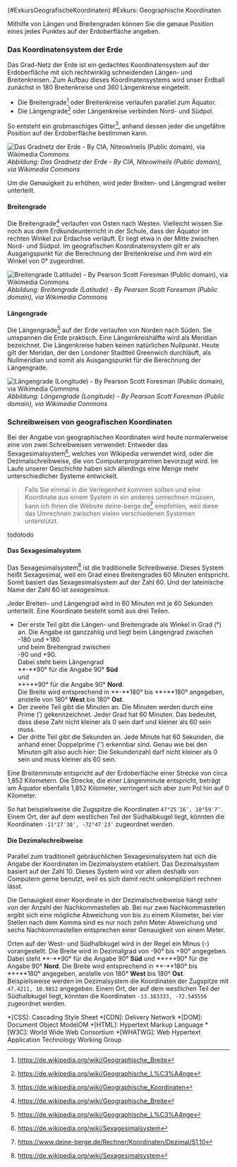 [](#){#ExkursGeografischeKoordinaten}
#Exkurs: Geographische Koordinaten

Mithilfe von Längen und  Breitengraden 
können Sie die genaue Position eines jedes Punktes auf der Erdoberfläche angeben.

### Das Koordinatensystem der Erde

Das Grad-Netz der Erde ist ein gedachtes Koordinatensystem auf der Erdoberfläche mit sich rechtwinklig schneidenden Längen- und Breitenkreisen. Zum Aufbau dieses Koordinatensystems wird unser Erdball zunächst in 180 Breitenkreise und 360 Längenkreise eingeteilt.

- Die  Breitengrade[^1] oder Breitenkreise verlaufen parallel zum Äquator. 
- Die  Längengrade[^2] oder Längenkreise verbinden Nord- und Südpol. 

So entsteht ein grobmaschiges Gitter[^3], anhand dessen jeder die ungefähre 
Position auf der Erdoberfläche bestimmen kann.

![Das Gradnetz der Erde - By CIA, Niteowlneils (Public domain), via Wikimedia Commons](../media/images/964er.png)
*Abbildung: Das Gradnetz der Erde - By CIA, Niteowlneils (Public domain), via Wikimedia Commons*

Um die Genauigkeit zu erhöhen, wird jeder Breiten- und Längengrad weiter unterteilt.

#### Breitengrade

Die Breitengrade[^1] verlaufen von Osten nach Westen. Vielleicht wissen Sie noch aus dem Erdkundeunterricht in der Schule, dass der Äquator im rechten Winkel zur Erdachse verläuft. Er liegt etwa in der Mitte zwischen Nord- und Südpol. Im geografischen Koordinatensystem gilt er als Ausgangspunkt für die Berechnung der Breitenkreise und ihm wird ein Winkel von 0° zugeordnet.

![Breitengrade (Latitude) - By Pearson Scott Foresman (Public domain), via Wikimedia Commons](../media/images/964br.png)
*Abbildung: Breitengrade (Latitude) - By Pearson Scott Foresman (Public domain), via Wikimedia Commons*

#### Längengrade

Die Längengrade[^2] auf der Erde verlaufen von Norden nach Süden. Sie umspannen die Erde praktisch. Eine Längenkreishälfte wird als Meridian bezeichnet. Die Längenkreise haben keinen natürlichen Nullpunkt. Heute gilt der Meridan, der den Londoner Stadtteil Greenwich durchläuft, als Nullmeridian und somit als Ausgangspunkt für die Berechnung der Längengrade.

![Längengrade (Longitude) - By Pearson Scott Foresman (Public domain), via Wikimedia Commons](../media/images/964la.png)
*Abbildung: Längengrade (Longitude) - By Pearson Scott Foresman (Public domain), via Wikimedia Commons*

### Schreibweisen von geografischen Koordinaten

Bei der Angabe von geographischen Koordinaten wird heute normalerweise eine von zwei 
Schreibweisen verwendet: Entweder das Sexagesimalsystem[^4], welches von Wikipedia 
verwendet wird, oder die Dezimalschreibweise, die von Computerprogrammen bevorzugt wird. 
Im Laufe unserer Geschichte haben sich allerdings eine Menge mehr unterschiedlicher 
Systeme entwickelt.

> Falls Sie einmal in die Verlegenheit
kommen sollten und eine Koordinate aus einem System in ein anderes
umrechnen müssen, kann ich Ihnen die Website deine-berge.de[^5] empfehlen,
weil diese das Umrechnen zwischen vielen verschiedenen Systemen
unterstützt.

todotodo

#### Das Sexagesimalsystem

Das Sexagesimalsystem[^4] ist die traditionelle Schreibweise. Dieses System heißt 
Sexagesimal, weil ein Grad eines Breitengrades 60 Minuten entspricht. Somit basiert 
das Sexagesimalsystem auf der Zahl 60. Und der lateinische Name der Zahl 60 ist 
*sexagesimus*.  

Jeder Breiten- und Längengrad wird in 60 Minuten mit je 60 Sekunden unterteilt. Eine Koordinate besteht somit aus drei Teilen.

- Der erste Teil gibt die Längen- und Breitengrade als Winkel in Grad (°) an. 
Die Angabe ist ganzzahlig und liegt beim Längengrad zwischen  
-180 und +180  
und beim Breitengrad zwischen  
-90 und +90.  
Dabei steht beim Längengrad  
**-**90° für die Angabe 90° **Süd**  
und   
**+**90° für die Angabe 90° **Nord**.  
Die Breite wird entsprechend in **-**180° bis **+**180° angegeben, 
anstelle von 180° **West** bis 180° **Ost**. 
- Der zweite Teil gibt die Minuten an. Die Minuten werden durch eine Prime (′) gekennzeichnet. Jeder Grad hat 60 Minuten. Das bedeutet, dass diese Zahl nicht kleiner als 0 sein darf und kleiner als 60 sein muss. 
- Der dritte Teil gibt die Sekunden an. Jede Minute hat 60 Sekunden, die anhand einer Doppelprime (″) erkennbar sind. Genau wie bei den Minuten gilt also auch hier: Die Sekundenzahl darf nicht kleiner als 0 sein und muss kleiner als 60 sein. 

Eine Breitenminute entspricht auf der Erdoberfläche einer Strecke von circa 1,852 Kilometern. Die Strecke, die einer Längenminute entspricht, beträgt am Äquator ebenfalls 1,852 Kilometer, verringert sich aber zum Pol hin auf 0 Kilometer.

So hat beispielsweise die Zugspitze die Koordinaten `47°25′16″, 10°59′7″`. Einem Ort, der auf dem westlichen Teil der Südhalbkugel liegt, könnten die Koordinaten `-11°27′30″, -72°47′23″`  zugeordnet werden.

#### Die Dezimalschreibweise

Parallel zum traditionell gebräuchlichen Sexagesimalsystem hat sich die Angabe der 
Koordinaten im Dezimalsystem etabliert. Das Dezimalsystem basiert auf der Zahl 
10. Dieses System wird vor allem deshalb von Computern gerne benutzt, weil es sich 
damit recht unkompliziert rechnen lässt.

Die Genauigkeit einer Koordinate in der Dezimalschreibweise hängt sehr von der 
Anzahl der Nachkommastellen ab. Bei nur zwei Nachkommastellen ergibt sich eine 
mögliche Abweichung von bis zu einem Kilometer, bei vier Stellen nach dem Komma sind 
es nur noch zehn Meter Abweichung und sechs Nachkommastellen entsprechen einer 
Genauigkeit von einem Meter.

Orten auf der West- und Südhalbkugel wird in der Regel ein Minus (-) vorangestellt. Die Breite wird in Dezimalgrad von -90° bis +90° angegeben. Dabei steht **-**90° für die Angabe 90° **Süd** und **+**90° für die Angabe 90° **Nord**. Die Breite wird entsprechend in **-**180° bis **+**180° angegeben, anstelle von 180° **West** bis 180° **Ost**.  
Beispielsweise werden im Dezimalsystem die Koordinaten der Zugspitze mit `47.4211, 10.9852` angegeben. Einem Ort, der auf dem westlichen Teil der Südhalbkugel liegt, könnten die Koordinaten `-13.163333, -72.545556` zugeordnet werden.


[^1]: https://de.wikipedia.org/wiki/Geographische_Breite
[^2]: https://de.wikipedia.org/wiki/Geographische_L%C3%A4nge
[^3]: https://de.wikipedia.org/wiki/Geographische_Koordinaten
[^4]: https://de.wikipedia.org/wiki/Sexagesimalsystem
[^5]: https://www.deine-berge.de/Rechner/Koordinaten/Dezimal/51,10

*[CSS]: Cascading Style Sheet
*[CDN]: Delivery Network
*[DOM]: Document Object ModelOM
*[HTML]: Hypertext Markup Language
*[W3C]: World Wide Web Consortium
*[WHATWG]: Web Hypertext Application Technology Working Group
